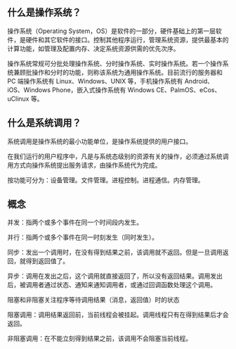 ## 什么是操作系统？

操作系统（Operating System，OS）是软件的一部分，硬件基础上的第一层软件，是硬件和其它软件的接口。控制其他程序运行，管理系统资源，提供最基本的计算功能，如管理及配置内存、决定系统资源供需的优先次序。

操作系统常规可分批处理操作系统、分时操作系统、实时操作系统。若一个操作系统兼顾批操作和分时的功能，则称该系统为通用操作系统。目前流行的服务器和 PC 端操作系统有 Linux、Windows、UNIX 等，手机操作系统有 Android、iOS、Windows Phone，嵌入式操作系统有 Windows CE、PalmOS、eCos、uClinux 等。


## 什么是系统调用？

系统调用是操作系统的最小功能单位，是操作系统提供的用户接口。

在我们运行的用户程序中，凡是与系统态级别的资源有关的操作，必须通过系统调用方式向操作系统提出服务请求，由操作系统代为完成。

按功能可分为：设备管理。文件管理。进程控制。进程通信。内存管理。

## 概念

并发：指两个或多个事件在同一个时间段内发生。

并行：指两个或多个事件在同一时刻发生（同时发生）。

同步：发出一个调用时，在没有得到结果之前，该调用就不返回。但是一旦调用返回，就得到返回值了。

异步：调用在发出之后，这个调用就直接返回了，所以没有返回结果。调用发出后，被调用者通过状态、通知来通知调用者，或通过回调函数处理这个调用。

阻塞和非阻塞关注程序等待调用结果（消息，返回值）时的状态

阻塞调用：调用结果返回前，当前线程会被挂起。调用线程只有在得到结果后才会返回。

非阻塞调用：在不能立刻得到结果之前，该调用不会阻塞当前线程。
